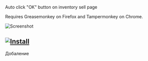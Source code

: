 Auto click "OK" button on inventory sell page

Requires Greasemonkey on Firefox and Tampermonkey on Chrome.

![Screenshot](https://i.ibb.co/wStpp1j/image.jpg)

## [![Install](https://i.imgur.com/hKHfyWz.png)](https://github.com/Nikromes/Steam-sell-OK-button-clicker/raw/main/Steam_sell_OK_button_clicker.user.js)
Добаление
